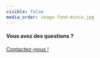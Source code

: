 ```yaml
---
visible: false
media_order: image-fond-mince.jpg
---
```


<h4 class="wow-outer"><span>Vous avez des questions&nbsp;?</span></h4>
<div class="button-outer"><a class="btn-md button button-primary button-winona wow slideInLeft" href="/contact">Contactez-nous&nbsp;!</a></div>